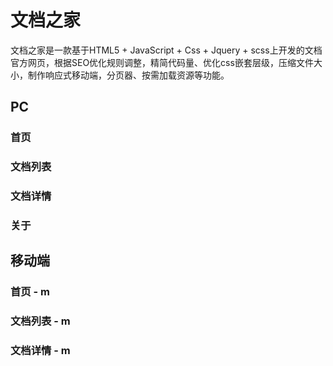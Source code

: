 # 文档之家

文档之家是一款基于HTML5 + JavaScript + Css + Jquery + scss上开发的文档官方网页，根据SEO优化规则调整，精简代码量、优化css嵌套层级，压缩文件大小，制作响应式移动端，分页器、按需加载资源等功能。

## PC


### 首页

### 文档列表

### 文档详情

### 关于

## 移动端

### 首页 - m

### 文档列表 - m

### 文档详情 - m

